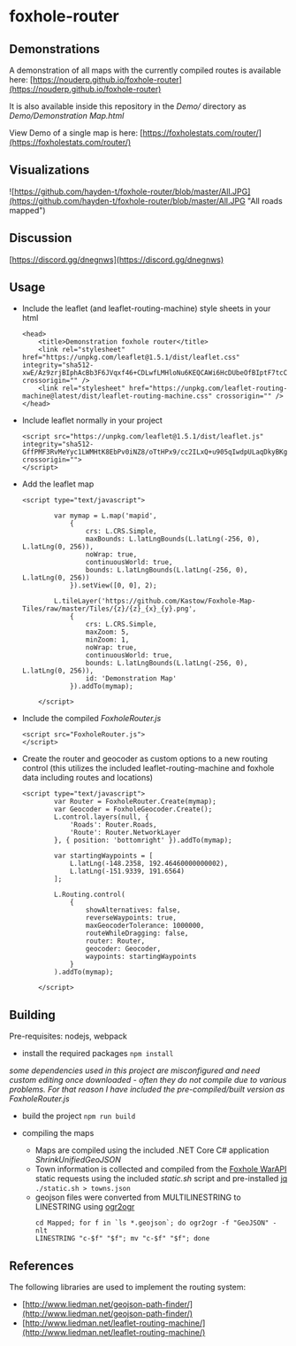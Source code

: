 # foxhole-router

## Demonstrations
A demonstration of all maps with the currently compiled routes is available here: [https://nouderp.github.io/foxhole-router](https://nouderp.github.io/foxhole-router)

It is also available inside this repository in the *Demo/* directory as *Demo/Demonstration Map.html*

View Demo of a single map is here: [https://foxholestats.com/router/](https://foxholestats.com/router/)

## Visualizations
![https://github.com/hayden-t/foxhole-router/blob/master/All.JPG](https://github.com/hayden-t/foxhole-router/blob/master/All.JPG "All roads mapped")


## Discussion
[https://discord.gg/dnegnws](https://discord.gg/dnegnws)

## Usage

* Include the leaflet (and leaflet-routing-machine) style sheets in your html <head>
	```
	<head>
	    <title>Demonstration foxhole router</title>
	    <link rel="stylesheet" href="https://unpkg.com/leaflet@1.5.1/dist/leaflet.css" integrity="sha512-xwE/Az9zrjBIphAcBb3F6JVqxf46+CDLwfLMHloNu6KEQCAWi6HcDUbeOfBIptF7tcCzusKFjFw2yuvEpDL9wQ==" crossorigin="" />
	    <link rel="stylesheet" href="https://unpkg.com/leaflet-routing-machine@latest/dist/leaflet-routing-machine.css" crossorigin="" />
	</head>
	```
* Include leaflet normally in your project
	```
	<script src="https://unpkg.com/leaflet@1.5.1/dist/leaflet.js" integrity="sha512-GffPMF3RvMeYyc1LWMHtK8EbPv0iNZ8/oTtHPx9/cc2ILxQ+u905qIwdpULaqDkyBKgOaB57QTMg7ztg8Jm2Og==" crossorigin="">
	</script>
	```

* Add the leaflet map
	```
	<script type="text/javascript">
	
	        var mymap = L.map('mapid',
	            {
	                crs: L.CRS.Simple,
	                maxBounds: L.latLngBounds(L.latLng(-256, 0), L.latLng(0, 256)),
	                noWrap: true,
	                continuousWorld: true,
	                bounds: L.latLngBounds(L.latLng(-256, 0), L.latLng(0, 256))
	            }).setView([0, 0], 2);
	
	        L.tileLayer('https://github.com/Kastow/Foxhole-Map-Tiles/raw/master/Tiles/{z}/{z}_{x}_{y}.png',
	            {
	                crs: L.CRS.Simple,
	                maxZoom: 5,
	                minZoom: 1,
	                noWrap: true,
	                continuousWorld: true,
	                bounds: L.latLngBounds(L.latLng(-256, 0), L.latLng(0, 256)),
	                id: 'Demonstration Map'
	            }).addTo(mymap);
	
	    </script>
	```

* Include the compiled *FoxholeRouter.js* 
	```
	<script src="FoxholeRouter.js">
	</script>
	```

* Create the router and geocoder as custom options to a new routing control (this utilizes the included leaflet-routing-machine and foxhole data including routes and locations)
	```
	<script type="text/javascript">
	        var Router = FoxholeRouter.Create(mymap);
	        var Geocoder = FoxholeGeocoder.Create();
	        L.control.layers(null, {
	            'Roads': Router.Roads,
	            'Route': Router.NetworkLayer
	        }, { position: 'bottomright' }).addTo(mymap);
	
	        var startingWaypoints = [
	            L.latLng(-148.2358, 192.46460000000002),
	            L.latLng(-151.9339, 191.6564)
	        ];
	
	        L.Routing.control(
	            {
	                showAlternatives: false,
	                reverseWaypoints: true,
	                maxGeocoderTolerance: 1000000,
	                routeWhileDragging: false,
	                router: Router,
	                geocoder: Geocoder,
	                waypoints: startingWaypoints
	            }
	        ).addTo(mymap);
	
	    </script>
	```

## Building

Pre-requisites: nodejs, webpack

* install the required packages
		```
		npm install
		```

*some dependencies used in this project are misconfigured and need custom editing once downloaded - often they do not compile due to various problems. For that reason I have included the pre-compiled/built version as FoxholeRouter.js*

* build the project
		```
		npm run build
		```

* compiling the maps
    * Maps are compiled using the included .NET Core C# application *ShrinkUnifiedGeoJSON*
    * Town information is collected and compiled from the [Foxhole WarAPI](https://github.com/clapfoot/warapi) static requests using the included *static.sh* script and pre-installed [jq](https://stedolan.github.io/jq/) `./static.sh > towns.json`
    * geojson files were converted from MULTILINESTRING to LINESTRING using [ogr2ogr](https://gdal.org/programs/ogr2ogr.html)
		```
		cd Mapped; for f in `ls *.geojson`; do ogr2ogr -f "GeoJSON" -nlt
		LINESTRING "c-$f" "$f"; mv "c-$f" "$f"; done
		```


## References  

The following libraries are used to implement the routing system:

* [http://www.liedman.net/geojson-path-finder/](http://www.liedman.net/geojson-path-finder/)
* [http://www.liedman.net/leaflet-routing-machine/](http://www.liedman.net/leaflet-routing-machine/)
   

